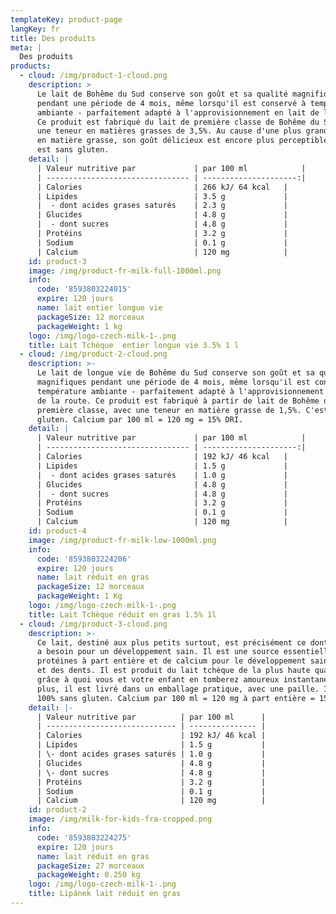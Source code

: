 ```yaml
---
templateKey: product-page
langKey: fr
title: Des produits
meta: |
  Des produits
products:
  - cloud: /img/product-1-cloud.png
    description: >
      Le lait de Bohême du Sud conserve son goût et sa qualité magnifiques
      pendant une période de 4 mois, même lorsqu'il est conservé à température
      ambiante - parfaitement adapté à l'approvisionnement en lait de la route.
      Ce produit est fabriqué du lait de première classe de Bohême du Sud, avec
      une teneur en matières grasses de 3,5%. Au cause d'une plus grande teneur
      en matière grasse, son goût délicieux est encore plus perceptible. Ce lait
      est sans gluten.
    detail: |
      | Valeur nutritive par             | par 100 ml            |
      | -------------------------------- | ---------------------:|
      | Calories                         | 266 kJ/ 64 kcal   |
      | Lipides                          | 3.5 g             |
      |  - dont acides grases saturés    | 2.3 g             |
      | Glucides                         | 4.8 g             |
      |  - dont sucres                   | 4.8 g             |
      | Protéins                         | 3.2 g             |
      | Sodium                           | 0.1 g             |
      | Calcium                          | 120 mg            |
    id: product-3
    image: /img/product-fr-milk-full-1000ml.png
    info:
      code: '8593803224015'
      expire: 120 jours
      name: lait entier longue vie
      packageSize: 12 morceaux
      packageWeight: 1 kg
    logo: /img/logo-czech-milk-1-.png
    title: Lait Tchèque  entier longue vie 3.5% 1 l
  - cloud: /img/product-2-cloud.png
    description: >-
      Le lait de longue vie de Bohême du Sud conserve son goût et sa qualité
      magnifiques pendant une période de 4 mois, même lorsqu'il est conserve à
      température ambiante - parfaitement adapté à l'approvisionnement en lait
      de la route. Ce produit est fabriqué à partir de lait de Bohême du Sud de
      première classe, avec une teneur en matière grasse de 1,5%. C'est sans
      gluten. Calcium par 100 ml = 120 mg = 15% DRI.
    detail: |
      | Valeur nutritive par             | par 100 ml            |
      | -------------------------------- | ---------------------:|
      | Calories                         | 192 kJ/ 46 kcal   |
      | Lipides                          | 1.5 g             |
      |  - dont acides grases saturés    | 1.0 g             |
      | Glucides                         | 4.8 g             |
      |  - dont sucres                   | 4.8 g             |
      | Protéins                         | 3.2 g             |
      | Sodium                           | 0.1 g             |
      | Calcium                          | 120 mg            |
    id: product-4
    image: /img/product-fr-milk-low-1000ml.png
    info:
      code: '8593803224206'
      expire: 120 jours
      name: lait réduit en gras
      packageSize: 12 morceaux
      packageWeight: 1 Kg
    logo: /img/logo-czech-milk-1-.png
    title: Lait Tchèque réduit en gras 1.5% 1l
  - cloud: /img/product-3-cloud.png
    description: >-
      Ce lait, destiné aux plus petits surtout, est précisément ce dont le corps
      a besoin pour un développement sain. Il est une source essentielle de
      protéines à part entière et de calcium pour le développement sain des os
      et des dents. Il est produit du lait tchèque de la plus haute qualité,
      grâce à quoi vous et votre enfant en tomberez amoureux instantanément. De
      plus, il est livré dans un emballage pratique, avec une paille. Il est
      100% sans gluten. Calcium par 100 ml = 120 mg à part entière = 15% DRI.
    detail: |-
      | Valeur nutritive par          | par 100 ml      |
      | ----------------------------- | --------------- |
      | Calories                      | 192 kJ/ 46 kcal |
      | Lipides                       | 1.5 g           |
      | \- dont acides grases saturés | 1.0 g           |
      | Glucides                      | 4.8 g           |
      | \- dont sucres                | 4.8 g           |
      | Protéins                      | 3.2 g           |
      | Sodium                        | 0.1 g           |
      | Calcium                       | 120 mg          |
    id: product-2
    image: /img/milk-for-kids-fra-cropped.png
    info:
      code: '8593803224275'
      expire: 120 jours
      name: lait réduit en gras
      packageSize: 27 morceaux
      packageWeight: 0.250 kg
    logo: /img/logo-czech-milk-1-.png
    title: Lipánek lait réduit en gras
---
```



